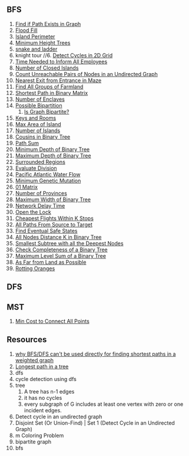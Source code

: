 ## BFS
1. [Find if Path Exists in Graph](https://leetcode.com/submissions/detail/735464505/)
2. [ Flood Fill](https://leetcode.com/problems/flood-fill/)
2. [Island Perimeter](https://leetcode.com/problems/island-perimeter/)
3. [Minimum Height Trees](https://leetcode.com/problems/minimum-height-trees/)
3. [snake and ladder](https://leetcode.com/problems/snakes-and-ladders/)
4. knight tour
    //6. [Detect Cycles in 2D Grid](https://leetcode.com/problems/detect-cycles-in-2d-grid/)
7. [Time Needed to Inform All Employees](https://leetcode.com/problems/time-needed-to-inform-all-employees/)
8. [Number of Closed Islands](https://leetcode.com/problems/number-of-closed-islands/)
9. [Count Unreachable Pairs of Nodes in an Undirected Graph](https://leetcode.com/problems/count-unreachable-pairs-of-nodes-in-an-undirected-graph/)
10. [Nearest Exit from Entrance in Maze](https://leetcode.com/problems/nearest-exit-from-entrance-in-maze/)
11. [Find All Groups of Farmland](https://leetcode.com/problems/find-all-groups-of-farmland/)
12. [Shortest Path in Binary Matrix](https://leetcode.com/problems/shortest-path-in-binary-matrix/)
13. [Number of Enclaves](https://leetcode.com/problems/number-of-enclaves/)
14. [Possible Bipartition](https://leetcode.com/problems/possible-bipartition/)
    1. [Is Graph Bipartite?](https://leetcode.com/problems/is-graph-bipartite/)
15. [Keys and Rooms](https://leetcode.com/problems/keys-and-rooms/)
16. [Max Area of Island](https://leetcode.com/problems/max-area-of-island/)
17. [Number of Islands](https://leetcode.com/problems/number-of-islands/)
18. [Cousins in Binary Tree](https://leetcode.com/problems/cousins-in-binary-tree/)
19. [Path Sum](https://leetcode.com/problems/path-sum/)
20. [Minimum Depth of Binary Tree](https://leetcode.com/problems/minimum-depth-of-binary-tree/)
21. [Maximum Depth of Binary Tree](https://leetcode.com/problems/maximum-depth-of-binary-tree/)
22. [Surrounded Regions](https://leetcode.com/problems/surrounded-regions/)
23. [Evaluate Division](https://leetcode.com/problems/evaluate-division/)
24. [Pacific Atlantic Water Flow](https://leetcode.com/problems/pacific-atlantic-water-flow/)
25. [Minimum Genetic Mutation](https://leetcode.com/problems/minimum-genetic-mutation/)
26. [01 Matrix](https://leetcode.com/problems/01-matrix/)
27. [Number of Provinces](https://leetcode.com/problems/number-of-provinces/)
28. [Maximum Width of Binary Tree](https://leetcode.com/problems/maximum-width-of-binary-tree/)
29. [Network Delay Time](https://leetcode.com/problems/network-delay-time/)
30. [Open the Lock](https://leetcode.com/problems/open-the-lock/)
31. [Cheapest Flights Within K Stops](https://leetcode.com/problems/cheapest-flights-within-k-stops/)
32. [All Paths From Source to Target](https://leetcode.com/problems/all-paths-from-source-to-target/)
33. [Find Eventual Safe States](https://leetcode.com/problems/find-eventual-safe-states/)
34. [All Nodes Distance K in Binary Tree](https://leetcode.com/problems/all-nodes-distance-k-in-binary-tree/)
35. [Smallest Subtree with all the Deepest Nodes](https://leetcode.com/problems/smallest-subtree-with-all-the-deepest-nodes/)
36. [Check Completeness of a Binary Tree](https://leetcode.com/problems/check-completeness-of-a-binary-tree/)
37. [Maximum Level Sum of a Binary Tree](https://leetcode.com/problems/maximum-level-sum-of-a-binary-tree/)
38. [As Far from Land as Possible](https://leetcode.com/problems/as-far-from-land-as-possible/)
39. [Rotting Oranges](https://leetcode.com/submissions/detail/734309009/)

## DFS


## MST
1. [Min Cost to Connect All Points](https://leetcode.com/problems/min-cost-to-connect-all-points/)

## Resources
1. [why BFS/DFS can't be used directly for finding shortest paths in a weighted graph](https://stackoverflow.com/questions/30409493/using-bfs-for-weighted-graphs)
2. [Longest path in a tree](https://www.spoj.com/problems/PT07Z/)
3. dfs
2. cycle detection using dfs
3. tree
    1.  A tree has n-1 edges
    2.  it has no cycles
    3.  every subgraph of G includes at least one vertex with zero or one incident edges.
4. Detect cycle in an undirected graph
5. Disjoint Set (Or Union-Find) | Set 1 (Detect Cycle in an Undirected Graph)
6. m Coloring Problem
7. bipartite graph
8. bfs


  
  
  
  
  
  
  
  
  
  
  
  
  
  
  
  
  
  
  
  
